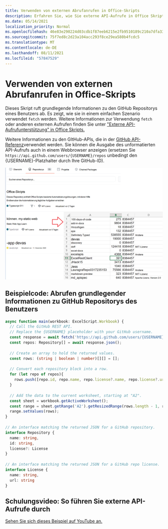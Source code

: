```yaml
---
title: Verwenden von externen Abrufanrufen in Office-Skripts
description: Erfahren Sie, wie Sie externe API-Aufrufe in Office Skripts ausführen.
ms.date: 05/14/2021
localization_priority: Normal
ms.openlocfilehash: 46e83e290224d03cdb1f87eeb6215e2fb9510189c210a7dfa330f438ced0a53e
ms.sourcegitcommit: 75f7ed8c2d23a104acc293f8ce29ea580b4fcdc5
ms.translationtype: MT
ms.contentlocale: de-DE
ms.lasthandoff: 08/11/2021
ms.locfileid: "57847529"
---
```

# <a name="use-external-fetch-calls-in-office-scripts"></a>Verwenden von externen Abrufanrufen in Office-Skripts

Dieses Skript ruft grundlegende Informationen zu den GitHub Repositorys eines Benutzers ab. Es zeigt, wie sie in einem einfachen Szenario verwendet `fetch` werden. Weitere Informationen zur Verwendung `fetch` oder anderen externen Aufrufen finden Sie unter ["Externe API-Aufrufunterstützung" in Office Skripts.](../../develop/external-calls.md)

Weitere Informationen zu den GItHub-APIs, die in der [GitHub API-Referenz](https://docs.github.com/rest/reference/repos#list-repositories-for-a-user)verwendet werden. Sie können die Ausgabe des unformatierten API-Aufrufs auch in einem Webbrowser anzeigen (ersetzen Sie `https://api.github.com/users/{USERNAME}/repos` unbedingt den {USERNAME}-Platzhalter durch Ihre GitHub-ID).

![Beispiel zum Abrufen von Repositorys-Informationen](../../images/git.png)

## <a name="sample-code-get-basic-information-about-users-github-repositories"></a>Beispielcode: Abrufen grundlegender Informationen zu GitHub Repositorys des Benutzers

```TypeScript
async function main(workbook: ExcelScript.Workbook) {
  // Call the GitHub REST API.
  // Replace the {USERNAME} placeholder with your GitHub username.
  const response = await fetch('https://api.github.com/users/{USERNAME}/repos');
  const repos: Repository[] = await response.json();
  
  // Create an array to hold the returned values.
  const rows: (string | boolean | number)[][] = [];

  // Convert each repository block into a row.
  for (let repo of repos){ 
    rows.push([repo.id, repo.name, repo.license?.name, repo.license?.url])
  }

  // Add the data to the current worksheet, starting at "A2".
  const sheet = workbook.getActiveWorksheet();
  const range = sheet.getRange('A2').getResizedRange(rows.length - 1, rows[0].length - 1);
  range.setValues(rows);
}

// An interface matching the returned JSON for a GitHub repository.
interface Repository {
  name: string,
  id: string,
  license?: License 
}

// An interface matching the returned JSON for a GitHub repo license.
interface License {
  name: string,
  url: string
}
```

## <a name="training-video-how-to-make-external-api-calls"></a>Schulungsvideo: So führen Sie externe API-Aufrufe durch

[Sehen Sie sich dieses Beispiel auf YouTube an.](https://youtu.be/fulP29J418E)
